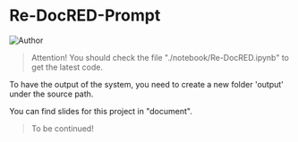 # Re-DocRED-Prompt
![Author](https://img.shields.io/badge/Author-Vincent-brightgreen)


> Attention! You should check the file "./notebook/Re-DocRED.ipynb" to get the latest code.

To have the output of the system, you need to create a new folder 'output' under the source path.

You can find slides for this project in "document".


> To be continued!

